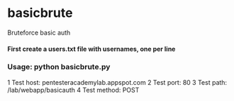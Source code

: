 # basicbrute
Bruteforce basic auth
#### First create a users.txt file with usernames, one per line
### Usage: python basicbrute.py

1 Test host: pentesteracademylab.appspot.com
2 Test port: 80
3 Test path: /lab/webapp/basicauth
4 Test method: POST
